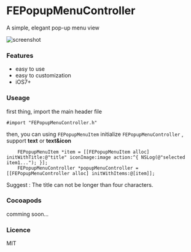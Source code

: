 # FEPopupMenuController

A simple, elegant pop-up menu view

![screenshot](https://raw.github.com/Feelinging/FEPopupMenuController/master/screenshot.png)

### Features

- easy to use
- easy to customization
- iOS7+

### Useage

first thing, import the main header file

``` 
#import "FEPopupMenuController.h"
```

then, you can using `FEPopupMenuItem` initialize `FEPopupMenuController` , support **text** or **text&icon**

``` 
    FEPopupMenuItem *item = [[FEPopupMenuItem alloc] initWithTitle:@"title" iconImage:image action:^{ NSLog(@"selected item1..."); }];
    FEPopupMenuController *popupMenuController = [[FEPopupMenuController alloc] initWithItems:@[item]];
```

Suggest : The title can not be longer than four characters.

### Cocoapods

comming soon...

### Licence

MIT